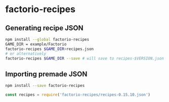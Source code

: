 # factorio-recipes


## Generating recipe JSON
```sh
npm install --global factorio-recipes
GAME_DIR = example/Factorio
factorio-recipes $GAME_DIR>recipes.json
# or alternatively
factorio-recipes $GAME_DIR --save # will save to recipes-$VERSION.json
```

## Importing premade JSON
```sh
npm install --save factorio-recipes
```
```js
const recipes = require('factorio-recipes/recipes-0.15.10.json')
```
